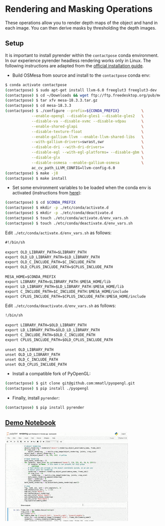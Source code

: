 # Rendering and Masking Operations
These operations allow you to render depth maps of the object and hand in each image. You can then derive masks by thresholding the depth images.

## Setup
It is important to install pyrender within the `contactpose` conda environment. In our experience pyrender headless rendering works only in Linux. The following instructions are adapted from the [official installation guide](https://pyrender.readthedocs.io/en/latest/install/index.html).

- Build OSMesa from source and install to the `contactpose` conda env:
```bash
$ conda activate contactpose
(contactpose) $ sudo apt-get install llvm-6.0 freeglut3 freeglut3-dev
(contactpose) $ cd ~/Downloads && wget ftp://ftp.freedesktop.org/pub/mesa/mesa-18.3.3.tar.gz
(contactpose) $ tar xfv mesa-18.3.3.tar.gz
(contactpose) $ cd mesa-18.3.3
(contactpose) $ ./configure --prefix=${CONDA_PREFIX}          \
            --enable-opengl --disable-gles1 --disable-gles2   \
            --disable-va --disable-xvmc --disable-vdpau       \
            --enable-shared-glapi                             \
            --disable-texture-float                           \
            --enable-gallium-llvm --enable-llvm-shared-libs   \
            --with-gallium-drivers=swrast,swr                 \
            --disable-dri --with-dri-drivers=                 \
            --disable-egl --with-egl-platforms= --disable-gbm \
            --disable-glx                                     \
            --disable-osmesa --enable-gallium-osmesa          \
            ac_cv_path_LLVM_CONFIG=llvm-config-6.0
(contactpose) $ make -j8
(contactpose) $ make install
```

- Set some environment variables to be loaded when the conda env is activated
(instructions from
[here](https://docs.conda.io/projects/conda/en/latest/user-guide/tasks/manage-environments.html#saving-environment-variables)):
```bash
(contactpose) $ cd $CONDA_PREFIX
(contactpose) $ mkdir -p ./etc/conda/activate.d
(contactpose) $ mkdir -p ./etc/conda/deactivate.d
(contactpose) $ touch ./etc/conda/activate.d/env_vars.sh
(contactpose) $ touch ./etc/conda/deactivate.d/env_vars.sh
```

Edit `./etc/conda/activate.d/env_vars.sh` as follows:
```
#!/bin/sh

export OLD_LIBRARY_PATH=$LIBRARY_PATH
export OLD_LD_LIBRARY_PATH=$LD_LIBRARY_PATH
export OLD_C_INCLUDE_PATH=$C_INCLUDE_PATH
export OLD_CPLUS_INCLUDE_PATH=$CPLUS_INCLUDE_PATH

MESA_HOME=$CONDA_PREFIX
export LIBRARY_PATH=$LIBRARY_PATH:$MESA_HOME/lib
export LD_LIBRARY_PATH=$LD_LIBRARY_PATH:$MESA_HOME/lib
export C_INCLUDE_PATH=$C_INCLUDE_PATH:$MESA_HOME/include
export CPLUS_INCLUDE_PATH=$CPLUS_INCLUDE_PATH:$MESA_HOME/include
```

Edit `./etc/conda/deactivate.d/env_vars.sh` as follows:
```
!/bin/sh

export LIBRARY_PATH=$OLD_LIBRARY_PATH
export LD_LIBRARY_PATH=$OLD_LD_LIBRARY_PATH
export C_INCLUDE_PATH=$OLD_C_INCLUDE_PATH
export CPLUS_INCLUDE_PATH=$OLD_CPLUS_INCLUDE_PATH

unset OLD_LIBRARY_PATH
unset OLD_LD_LIBRARY_PATH
unset OLD_C_INCLUDE_PATH
unset OLD_CPLUS_INCLUDE_PATH
```

- Install a compatible fork of PyOpenGL:
```bash
(contactpose) $ git clone git@github.com:mmatl/pyopengl.git
(contactpose) $ pip install ./pyopengl
```

- Finally, install `pyrender`:
```bash
(contactpose) $ pip install pyrender
```


## [Demo Notebook](../rendering.ipynb)
![](../readme_images/rendering_notebook_teaser.gif)